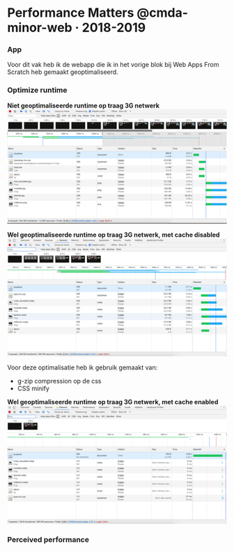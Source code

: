 # Performance Matters @cmda-minor-web · 2018-2019
### App
Voor dit vak heb ik de webapp die ik in het vorige blok bij Web Apps From Scratch heb gemaakt geoptimaliseerd.

### Optimize runtime
__Niet geoptimaliseerde runtime op traag 3G netwerk__
![Non Optimized runtime](public/readme-img/Non-optimized.png)

__Wel geoptimaliseerde runtime op traag 3G netwerk, met cache disabled__
![Non Optimized runtime](public/readme-img/OptiNoCache.png)

Voor deze optimalisatie heb ik gebruik gemaakt van: 
* g-zip compression op de css
* CSS minify

__Wel geoptimaliseerde runtime op traag 3G netwerk, met cache enabled__
![Non Optimized runtime](public/readme-img/OptiCache.png)

### Perceived performance



